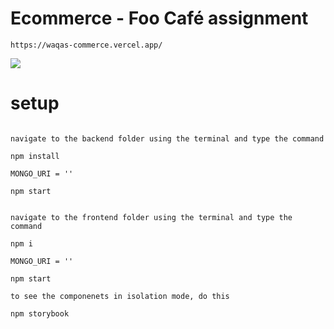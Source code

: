 # Ecommerce - Foo Café assignment

```Live view url
https://waqas-commerce.vercel.app/

```
![](https://d3studio.se/react/prototype.png)

# setup

```backend

navigate to the backend folder using the terminal and type the command

npm install

MONGO_URI = ''

npm start

```

```frontend

navigate to the frontend folder using the terminal and type the command

npm i

MONGO_URI = ''

npm start

to see the componenets in isolation mode, do this

npm storybook
```
